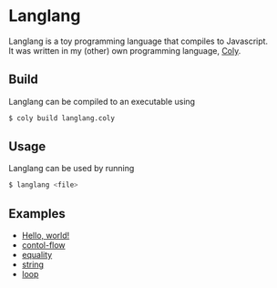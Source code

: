 # Langlang
Langlang is a toy programming language that compiles to Javascript.\
It was written in my (other) own programming language, [Coly](https://github.com/AaronMarcusDev/Coly).

## Build
Langlang can be compiled to an executable using
```bash
$ coly build langlang.coly
```

## Usage
Langlang can be used by running
```bash
$ langlang <file>
```

## Examples
- [Hello, world!](https://github.com/AaronMarcusDev/Langlang/blob/main/examples/helloworld.ll)
- [contol-flow](https://github.com/AaronMarcusDev/Langlang/blob/main/examples/control.ll)
- [equality](https://github.com/AaronMarcusDev/Langlang/blob/main/examples/equality.ll)
- [string](https://github.com/AaronMarcusDev/Langlang/blob/main/examples/string.ll)
- [loop](https://github.com/AaronMarcusDev/Langlang/blob/main/examples/loop.ll)